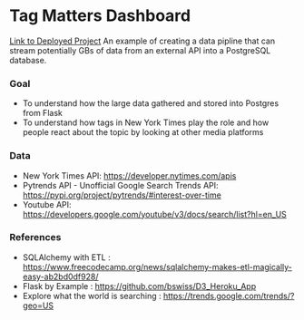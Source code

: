 # Tag Matters Dashboard
[Link to Deployed Project](https://tag-matters.herokuapp.com/)
An example of creating a data pipline that can stream potentially GBs of data from an external API into a PostgreSQL database.

### Goal
- To understand how the large data gathered and stored into Postgres from Flask
- To understand how tags in New York Times play the role and how people react about the topic by looking at other media platforms

### Data
- New York Times API: https://developer.nytimes.com/apis
- Pytrends API - Unofficial Google Search Trends API: https://pypi.org/project/pytrends/#interest-over-time
- Youtube API: https://developers.google.com/youtube/v3/docs/search/list?hl=en_US

### References
- SQLAlchemy with ETL : https://www.freecodecamp.org/news/sqlalchemy-makes-etl-magically-easy-ab2bd0df928/
- Flask by Example : https://github.com/bswiss/D3_Heroku_App
- Explore what the world is searching : https://trends.google.com/trends/?geo=US

